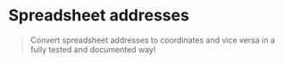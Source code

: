 # Spreadsheet addresses

> Convert spreadsheet addresses to coordinates and vice versa in a fully tested and documented way!


